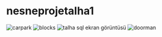 # nesneprojetalha1


![carpark](https://github.com/omerfarukirenci/nesneprojetalha1/assets/171573644/852c5761-3cdc-489a-817d-265ad5953b3e)
![blocks](https://github.com/omerfarukirenci/nesneprojetalha1/assets/171573644/9b40b421-aa64-442c-9645-f10aa89cc396)
![talha sql ekran görüntüsü](https://github.com/omerfarukirenci/nesneprojetalha1/assets/171573644/b031eae1-6d33-42c0-84ad-f78acf4f4a33)
![doorman](https://github.com/omerfarukirenci/nesneprojetalha1/assets/171573644/f5e096f5-0c06-4dfb-838c-77f0992567a3)
